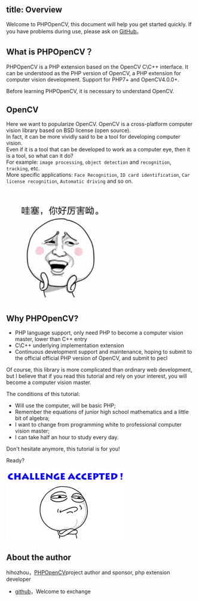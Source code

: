 title: Overview
---

Welcome to PHPOpenCV, this document will help you get started quickly. 
If you have problems during use, please ask on [GitHub](https://github.com/hihozhou/php-opencv/issues)。

## What is PHPOpenCV？

PHPOpenCV is a PHP extension based on the OpenCV C\C++ interface. It can be understood as the PHP version of OpenCV, a PHP extension for computer vision development.
Support for PHP7+ and OpenCV4.0.0+.

Before learning PHPOpenCV, it is necessary to understand OpenCV.

## OpenCV

Here we want to popularize OpenCV. OpenCV is a cross-platform computer vision library based on BSD license (open source).   
In fact, it can be more vividly said to be a tool for developing computer vision.  
Even if it is a tool that can be developed to work as a computer eye, then it is a tool, so what can it do?  
For example: `image processing`, `object detection` and `recognition`, `tracking`, etc.  
More specific applications: `Face Recognition`, `ID card identification`, `Car license recognition`, `Automatic driving` and so on.

![1](../images/getting_started/index/1.jpg?raw=true)

## Why PHPOpenCV?

- PHP language support, only need PHP to become a computer vision master, lower than C++ entry
- C\C++ underlying implementation extension
- Continuous development support and maintenance, hoping to submit to the official official PHP version of OpenCV, and submit to pecl

Of course, this library is more complicated than ordinary web development, but I believe that if you read this tutorial and rely on your interest, you will become a computer vision master.

The conditions of this tutorial:
- Will use the computer, will be basic PHP;
- Remember the equations of junior high school mathematics and a little bit of algebra;
- I want to change from programming white to professional computer vision master;
- I can take half an hour to study every day.

Don't hesitate anymore, this tutorial is for you!

Ready?

![2](../images/getting_started/index/2.png?raw=true)

## About the author

hihozhou，[PHPOpenCV](https://github.com/hihozhou/php-opencv)project author and sponsor, php extension developer
- [github](https://github.com/hihozhou/php-opencv)，Welcome to exchange


